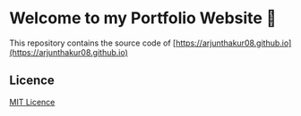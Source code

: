 # Welcome to my Portfolio Website :metal:
This repository contains the source code of [https://arjunthakur08.github.io](https://arjunthakur08.github.io)

## Licence
[MIT Licence](https://github.com/arjunthakur08/arjunthakur08.github.io/blob/master/LICENSE)